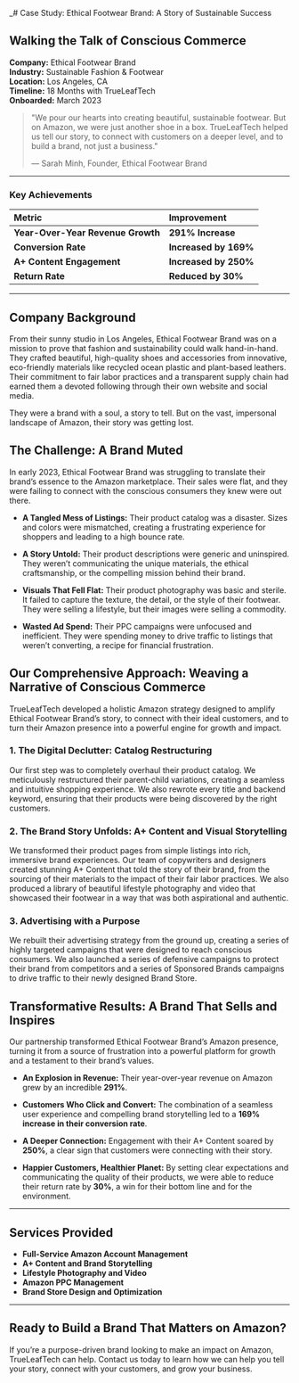 _# Case Study: Ethical Footwear Brand: A Story of Sustainable Success

## Walking the Talk of Conscious Commerce

**Company:** Ethical Footwear Brand  
**Industry:** Sustainable Fashion & Footwear  
**Location:** Los Angeles, CA  
**Timeline:** 18 Months with TrueLeafTech  
**Onboarded:** March 2023

> "We pour our hearts into creating beautiful, sustainable footwear. But on Amazon, we were just another shoe in a box. TrueLeafTech helped us tell our story, to connect with customers on a deeper level, and to build a brand, not just a business."
> 
> — Sarah Minh, Founder, Ethical Footwear Brand

---

### Key Achievements

| Metric | Improvement |
| :--- | :--- |
| **Year-Over-Year Revenue Growth** | **291% Increase** |
| **Conversion Rate** | **Increased by 169%** |
| **A+ Content Engagement** | **Increased by 250%** |
| **Return Rate** | **Reduced by 30%** |

---

## Company Background

From their sunny studio in Los Angeles, Ethical Footwear Brand was on a mission to prove that fashion and sustainability could walk hand-in-hand. They crafted beautiful, high-quality shoes and accessories from innovative, eco-friendly materials like recycled ocean plastic and plant-based leathers. Their commitment to fair labor practices and a transparent supply chain had earned them a devoted following through their own website and social media.

They were a brand with a soul, a story to tell. But on the vast, impersonal landscape of Amazon, their story was getting lost.

## The Challenge: A Brand Muted

In early 2023, Ethical Footwear Brand was struggling to translate their brand’s essence to the Amazon marketplace. Their sales were flat, and they were failing to connect with the conscious consumers they knew were out there.

*   **A Tangled Mess of Listings:** Their product catalog was a disaster. Sizes and colors were mismatched, creating a frustrating experience for shoppers and leading to a high bounce rate.

*   **A Story Untold:** Their product descriptions were generic and uninspired. They weren’t communicating the unique materials, the ethical craftsmanship, or the compelling mission behind their brand.

*   **Visuals That Fell Flat:** Their product photography was basic and sterile. It failed to capture the texture, the detail, or the style of their footwear. They were selling a lifestyle, but their images were selling a commodity.

*   **Wasted Ad Spend:** Their PPC campaigns were unfocused and inefficient. They were spending money to drive traffic to listings that weren’t converting, a recipe for financial frustration.

## Our Comprehensive Approach: Weaving a Narrative of Conscious Commerce

TrueLeafTech developed a holistic Amazon strategy designed to amplify Ethical Footwear Brand’s story, to connect with their ideal customers, and to turn their Amazon presence into a powerful engine for growth and impact.

### 1. The Digital Declutter: Catalog Restructuring

Our first step was to completely overhaul their product catalog. We meticulously restructured their parent-child variations, creating a seamless and intuitive shopping experience. We also rewrote every title and backend keyword, ensuring that their products were being discovered by the right customers.

### 2. The Brand Story Unfolds: A+ Content and Visual Storytelling

We transformed their product pages from simple listings into rich, immersive brand experiences. Our team of copywriters and designers created stunning A+ Content that told the story of their brand, from the sourcing of their materials to the impact of their fair labor practices. We also produced a library of beautiful lifestyle photography and video that showcased their footwear in a way that was both aspirational and authentic.

### 3. Advertising with a Purpose

We rebuilt their advertising strategy from the ground up, creating a series of highly targeted campaigns that were designed to reach conscious consumers. We also launched a series of defensive campaigns to protect their brand from competitors and a series of Sponsored Brands campaigns to drive traffic to their newly designed Brand Store.

## Transformative Results: A Brand That Sells and Inspires

Our partnership transformed Ethical Footwear Brand’s Amazon presence, turning it from a source of frustration into a powerful platform for growth and a testament to their brand’s values.

*   **An Explosion in Revenue:** Their year-over-year revenue on Amazon grew by an incredible **291%**.

*   **Customers Who Click and Convert:** The combination of a seamless user experience and compelling brand storytelling led to a **169% increase in their conversion rate**.

*   **A Deeper Connection:** Engagement with their A+ Content soared by **250%**, a clear sign that customers were connecting with their story.

*   **Happier Customers, Healthier Planet:** By setting clear expectations and communicating the quality of their products, we were able to reduce their return rate by **30%**, a win for their bottom line and for the environment.

---

## Services Provided

*   **Full-Service Amazon Account Management**
*   **A+ Content and Brand Storytelling**
*   **Lifestyle Photography and Video**
*   **Amazon PPC Management**
*   **Brand Store Design and Optimization**

---

## Ready to Build a Brand That Matters on Amazon?

If you’re a purpose-driven brand looking to make an impact on Amazon, TrueLeafTech can help. Contact us today to learn how we can help you tell your story, connect with your customers, and grow your business.

